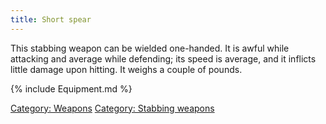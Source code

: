 ```yaml
---
title: Short spear
---
```


This stabbing weapon can be wielded one-handed. It is awful while
attacking and average while defending; its speed is average, and it
inflicts little damage upon hitting. It weighs a couple of pounds.

{% include Equipment.md %}

[Category: Weapons](Category:_Weapons "wikilink") [Category: Stabbing
weapons](Category:_Stabbing_weapons "wikilink")